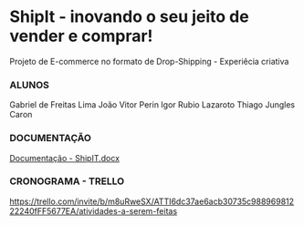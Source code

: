 # ShipIt - inovando o seu jeito de vender e comprar!
Projeto de E-commerce no formato de Drop-Shipping - Experiêcia criativa
### ALUNOS ####
Gabriel de Freitas Lima
João Vitor Perin
Igor Rubio Lazaroto
Thiago Jungles Caron
### DOCUMENTAÇÃO ####
[Documentação - ShipIT.docx](https://github.com/OGabrielLima/ShipIt/files/11072086/Documentacao.-.ShipIT.docx)
### CRONOGRAMA - TRELLO ###
https://trello.com/invite/b/m8uRweSX/ATTI6dc37ae6acb30735c98896981222240fFF5677EA/atividades-a-serem-feitas

